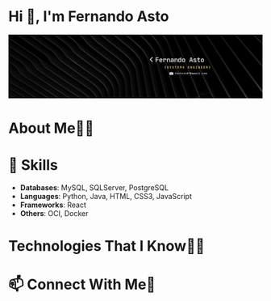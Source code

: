 # Hi 👋, I'm Fernando Asto

![Banner](https://github.com/FernandoAsto04/FernandoAsto04/blob/main/Banner.jpg)

# About Me🙋‍♂️

# 🔧 Skills
- **Databases**: MySQL, SQLServer, PostgreSQL
- **Languages**: Python, Java, HTML, CSS3, JavaScript
- **Frameworks**: React
- **Others**: OCI, Docker

# Technologies That I Know👨‍💻



# 📫 Connect With Me🤝


<!---
FernandoAsto04/FernandoAsto04 is a ✨ special ✨ repository because its `README.md` (this file) appears on your GitHub profile.
You can click the Preview link to take a look at your changes.
--->
